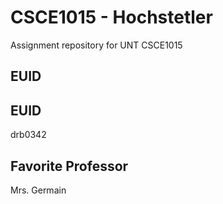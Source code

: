 # CSCE1015 - Hochstetler
Assignment repository for UNT CSCE1015
## EUID

## EUID
drb0342
## Favorite Professor
Mrs. Germain

